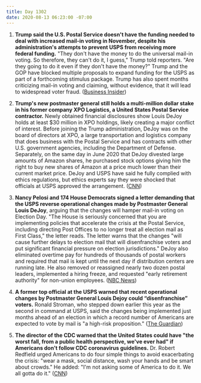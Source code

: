 ```yaml
---
title: Day 1302
date: 2020-08-13 06:23:00 -07:00
---
```


1. **Trump said the U.S. Postal Service doesn't have the funding needed to deal with increased mail-in voting in November, despite his administration's attempts to prevent USPS from receiving more federal funding.** "They don't have the money to do the universal mail-in voting. So therefore, they can't do it, I guess," Trump told reporters. "Are they going to do it even if they don't have the money?" Trump and the GOP have blocked multiple proposals to expand funding for the USPS as part of a forthcoming stimulus package. Trump has also spent months criticizing mail-in voting and claiming, without evidence, that it will lead to widespread voter fraud. ([Business Insider](https://www.businessinsider.com/trump-usps-lacks-funds-mail-votes-opposoes-more-funding-2020-8))

2. **Trump's new postmaster general still holds a multi-million dollar stake in his former company XPO Logistics, a United States Postal Service contractor.** Newly obtained financial disclosures show Louis DeJoy holds at least $30 million in XPO holdings, likely creating a major conflict of interest. Before joining the Trump administration, DeJoy was on the board of directors at XPO, a large transportation and logistics company that does business with the Postal Service and has contracts with other U.S. government agencies, including the Department of Defense. Separately, on the same day in June 2020 that DeJoy divested large amounts of Amazon shares, he purchased stock options giving him the right to buy new shares of Amazon at a price much lower than their current market price. DeJoy and USPS have said he fully complied with ethics regulations, but ethics experts say they were shocked that officials at USPS approved the arrangement. ([CNN](https://www.cnn.com/2020/08/12/politics/postal-service-dejoy-conflicts-amazon-trades-xpo-stake/index.html))

3. **Nancy Pelosi and 174 House Democrats signed a letter demanding that the USPS reverse operational changes made by Postmaster General Louis DeJoy**, arguing that the changes will hamper mail-in voting on Election Day. "The House is seriously concerned that you are implementing policies that accelerate the crisis at the Postal Service, including directing Post Offices to no longer treat all election mail as First Class," the letter reads. The letter warns that the changes "will cause further delays to election mail that will disenfranchise voters and put significant financial pressure on election jurisdictions." DeJoy also eliminated overtime pay for hundreds of thousands of postal workers and required that mail is kept until the next day if distribution centers are running late. He also removed or reassigned nearly two dozen postal leaders, implemented a hiring freeze, and requested "early retirement authority" for non-union employees. ([NBC News](https://www.nbcnews.com/politics/2020-election/house-democrats-demand-postal-service-chief-roll-back-changes-ahead-n1236570))

4. **A former top official at the USPS warned that recent operational changes by Postmaster General Louis Dejoy could “disenfranchise” voters.** Ronald Stroman, who stepped down earlier this year as the second in command at USPS, said the changes being implemented just months ahead of an election in which a record number of Americans are expected to vote by mail is "a high-risk proposition." ([The Guardian](https://www.theguardian.com/us-news/2020/aug/13/united-states-postal-service-trump-republicans))

5. **The director of the CDC warned that the United States could have "the worst fall, from a public health perspective, we've ever had" if Americans don't follow CDC coronavirus guidelines.** Dr. Robert Redfield urged Americans to do four simple things to avoid exacerbating the crisis: "wear a mask, social distance, wash your hands and be smart about crowds." He added: "I'm not asking some of America to do it. We all gotta do it." ([CNN](https://www.cnn.com/2020/08/13/health/us-coronavirus-thursday/index.html))